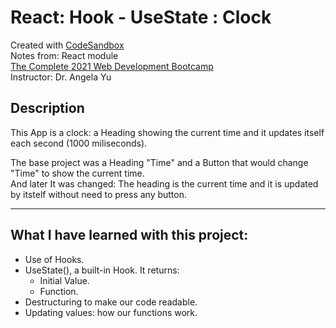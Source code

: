# React: Hook - UseState : Clock
Created with [CodeSandbox](https://codesandbox.io/)  
Notes from: React module  
[The Complete 2021 Web Development Bootcamp](https://www.udemy.com/course/the-complete-web-development-bootcamp/)  
Instructor: Dr. Angela Yu

## Description
This App is a clock: a Heading showing the current time and it updates itself each second (1000 miliseconds).     

The base project was a Heading "Time" and a Button that would change "Time" to show the current time.      
And later It was changed: The heading is the current time and it is updated by itstelf without need to press any button.

---
## What I have learned with this project:
* Use of Hooks.
* UseState(), a built-in Hook. It returns:
  * Initial Value.
  * Function.
* Destructuring to make our code readable.
* Updating values: how our functions work.


